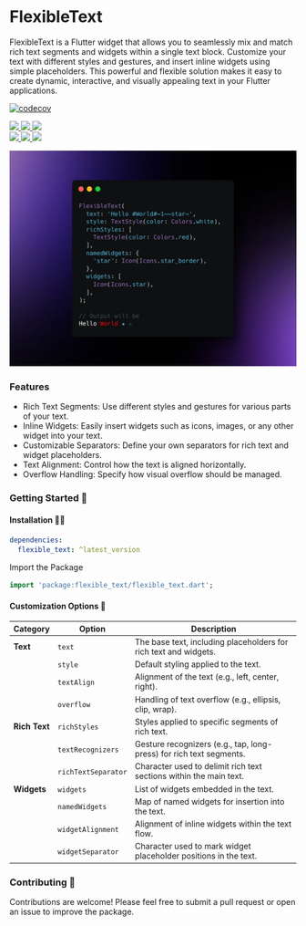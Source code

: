 # FlexibleText

FlexibleText is a Flutter widget that allows you to seamlessly mix and match rich text segments and widgets within a single text block. Customize your text with different styles and gestures, and insert inline widgets using simple placeholders. This powerful and flexible solution makes it easy to create dynamic, interactive, and visually appealing text in your Flutter applications.

[![codecov](https://codecov.io/github/rkishan516/flexible_text/graph/badge.svg?token=BNO884O5HM)](https://codecov.io/github/rkishan516/flexible_text)

<a href="https://pub.dev/packages/flexible_text" target="_blank">
    <img src="https://img.shields.io/pub/v/flexible_text.svg?style=for-the-badge&label=pub&logo=dart"/> 
</a>
<a href="https://github.com/rkishan516/flexible_text/tree/main/LICENSE" target="_blank">
  <img src="https://img.shields.io/github/license/rkishan516/flexible_text.svg?style=for-the-badge&color=purple"/> 
</a>
<a href="https://github.com/rkishan516/flexible_text/stargazers" target="_blank">
  <img src="https://img.shields.io/github/stars/rkishan516/flexible_text.svg?style=for-the-badge&label=GitHub Stars&color=gold"/>
</a>
<br/>
<a href="https://pub.dev/packages/flexible_text/score" target="_blank">
  <img src="https://img.shields.io/pub/likes/flexible_text.svg?style=for-the-badge&color=1e7b34&label=likes&labelColor=black"/>
  <img src="https://img.shields.io/pub/points/flexible_text?style=for-the-badge&color=0056b3&label=Points&labelColor=black"/>
  <img src="https://img.shields.io/pub/popularity/flexible_text.svg?style=for-the-badge&color=c05600&label=Popularity&labelColor=black"/>
</a>

![title](https://raw.githubusercontent.com/rkishan516/flexible_text/refs/heads/main/assets/usage.webp)


### Features

- Rich Text Segments: Use different styles and gestures for various parts of your text.
- Inline Widgets: Easily insert widgets such as icons, images, or any other widget into your text.
- Customizable Separators: Define your own separators for rich text and widget placeholders.
- Text Alignment: Control how the text is aligned horizontally.
- Overflow Handling: Specify how visual overflow should be managed.

### Getting Started 🚀

#### Installation 🧑‍💻

```yaml
dependencies:
  flexible_text: ^latest_version
```

Import the Package

```dart
import 'package:flexible_text/flexible_text.dart';
```


#### Customization Options 🎨

| Category      | Option              | Description                                                         |
|---------------|---------------------|---------------------------------------------------------------------|
| **Text**      | `text`              | The base text, including placeholders for rich text and widgets.    |
|               | `style`             | Default styling applied to the text.                                |
|               | `textAlign`         | Alignment of the text (e.g., left, center, right).                  |
|               | `overflow`          | Handling of text overflow (e.g., ellipsis, clip, wrap).             |
| **Rich Text** | `richStyles`        | Styles applied to specific segments of rich text.                   |
|               | `textRecognizers`   | Gesture recognizers (e.g., tap, long-press) for rich text segments. |
|               | `richTextSeparator` | Character used to delimit rich text sections within the main text.  |
| **Widgets**   | `widgets`           | List of widgets embedded in the text.                               |
|               | `namedWidgets`      | Map of named widgets for insertion into the text.                   |
|               | `widgetAlignment`   | Alignment of inline widgets within the text flow.                   |
|               | `widgetSeparator`   | Character used to mark widget placeholder positions in the text.    |


### Contributing 👨

Contributions are welcome! Please feel free to submit a pull request or open an issue to improve the package.
